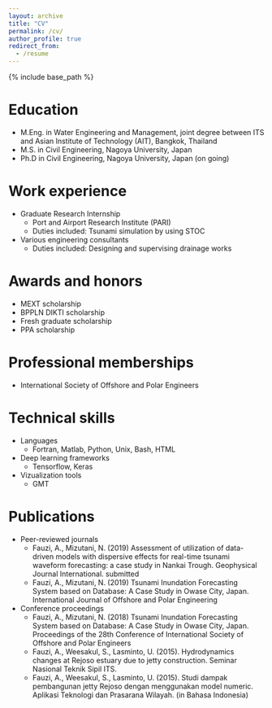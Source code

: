 ```yaml
---
layout: archive
title: "CV"
permalink: /cv/
author_profile: true
redirect_from:
  - /resume
---
```


{% include base_path %}

Education
======
<!-- * Associate in Civil Engineering, Institut Teknologi Sepuluh Nopember (ITS), Surabaya, Indonesia
* B.S. in Civil Engineering, ITS, Surabaya, Indonesia -->
* M.Eng. in Water Engineering and Management, joint degree between ITS and Asian Institute of Technology (AIT), Bangkok, Thailand 
* M.S. in Civil Engineering, Nagoya University, Japan
* Ph.D in Civil Engineering, Nagoya University, Japan (on going)

Work experience
======
* Graduate Research Internship
  * Port and Airport Research Institute (PARI)
  * Duties included: Tsunami simulation by using STOC
* Various engineering consultants
  * Duties included: Designing and supervising drainage works

Awards and honors
======
* MEXT scholarship
* BPPLN DIKTI scholarship
* Fresh graduate scholarship
* PPA scholarship

Professional memberships
======
* International Society of Offshore and Polar Engineers

Technical skills
======
* Languages
  * Fortran, Matlab, Python, Unix, Bash, HTML
* Deep learning frameworks
  * Tensorflow, Keras
* Vizualization tools
  * GMT

Publications
======
* Peer-reviewed journals
  * Fauzi, A., Mizutani, N. (2019) Assessment of utilization of data-driven models with dispersive effects for real-time tsunami waveform forecasting: a case study in Nankai Trough. Geophysical Journal International. submitted
  * Fauzi, A., Mizutani, N. (2019) Tsunami Inundation Forecasting System based on Database: A Case Study in Owase City, Japan. International Journal of Offshore and Polar Engineering
* Conference proceedings
  * Fauzi, A., Mizutani, N. (2018) Tsunami Inundation Forecasting System based on Database: A Case Study in Owase City, Japan. Proceedings of the 28th Conference of International Society of Offshore and Polar Engineers
  * Fauzi, A., Weesakul, S., Lasminto, U. (2015). Hydrodynamics changes at Rejoso estuary due to jetty construction. Seminar Nasional Teknik Sipil ITS.
  * Fauzi, A., Weesakul, S., Lasminto, U. (2015). Studi dampak pembangunan jetty Rejoso dengan menggunakan model numeric. Aplikasi Teknologi dan Prasarana Wilayah. (in Bahasa Indonesia)
<!-- Publications
======
  <ul>{% for post in site.publications %}
    {% include archive-single-cv.html %}
  {% endfor %}</ul> -->
